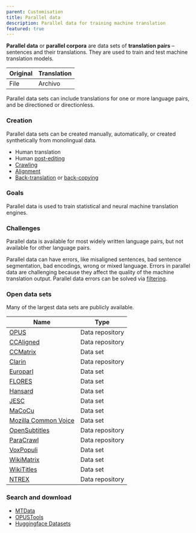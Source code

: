 ```yaml
---
parent: Customisation
title: Parallel data
description: Parallel data for training machine translation
featured: true
---
```


**Parallel data** or **parallel corpora** are data sets of **translation pairs** – sentences and their translations.
They are used to train and test machine translation models.

| Original | Translation |
| ----------- | ----------- |
| File | Archivo |

Parallel data sets can include translations for one or more language pairs, and be directioned or directionless.

### Creation

Parallel data sets can be created manually, automatically, or created synthetically from monolingual data.
- Human translation
- Human [post-editing](../workflows/post-editing.md)
- [Crawling](crawling.md)
- [Alignment](alignment.md)
- [Back-translation](back-translation.md) or [back-copying](back-translation.md)

### Goals

Parallel data is used to train statistical and neural machine translation engines.

### Challenges

Parallel data is available for most widely written language pairs, but not available for other language pairs.

Parallel data can have errors, like misaligned sentences, bad sentence segmentation, bad encodings, wrong or mixed language.
Errors in parallel data are challenging because they affect the quality of the machine translation output.
Parallel data errors can be solved via [filtering](filtering.md).

### Open data sets

Many of the largest data sets are publicly available.

| Name | Type |
| ---- | ---- |
| [OPUS](https://opus.nlpl.eu/) | Data repository |
| [CCAligned](https://opus.nlpl.eu/CCAligned.php) | Data repository |
| [CCMatrix](https://github.com/facebookresearch/LASER/tree/main/tasks/CCMatrix) | Data set |
| [Clarin](https://www.clarin.eu/resource-families/parallel-corpora) | Data repository |
| [Europarl](https://www.statmt.org/europarl/) | Data set |
| [FLORES](https://github.com/facebookresearch/flores) | Data set |
| [Hansard](https://catalog.ldc.upenn.edu/LDC95T20) | Data set |
| [JESC](https://nlp.stanford.edu/projects/jesc/) | Data set |
| [MaCoCu](https://macocu.eu/) | Data set |
| [Mozilla Common Voice](https://commonvoice.mozilla.org/en/datasets) | Data set |
| [OpenSubtitles](https://opus.nlpl.eu/OpenSubtitles-v2018.php) | Data repository |
| [ParaCrawl](https://paracrawl.eu/) | Data repository |
| [VoxPopuli](https://github.com/facebookresearch/voxpopuli) | Data set |
| [WikiMatrix](https://github.com/facebookresearch/LASER/tree/main/tasks/WikiMatrix) | Data set |
| [WikiTitles](https://data.statmt.org/wikititles/) | Data set |
| [NTREX](https://github.com/MicrosoftTranslator/NTREX) | Data repository |


### Search and download

* [MTData](https://github.com/thammegowda/mtdata)
* [OPUSTools](https://github.com/Helsinki-NLP/OpusTools/blob/master/opustools_pkg/README.md)
* [Huggingface Datasets](https://huggingface.co/datasets?task_categories=task_categories:translation)
